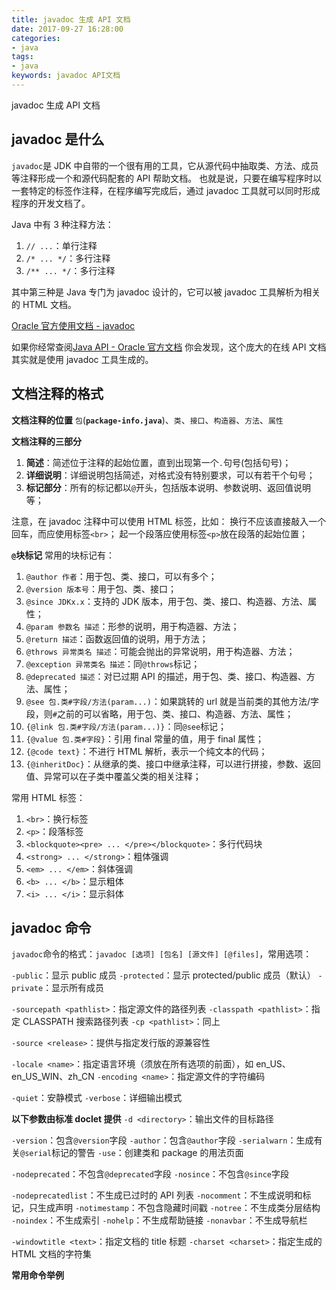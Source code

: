 ```yaml
---
title: javadoc 生成 API 文档
date: 2017-09-27 16:28:00
categories:
- java
tags:
- java
keywords: javadoc API文档
---
```


> 
javadoc 生成 API 文档

<!-- more -->

## javadoc 是什么
`javadoc`是 JDK 中自带的一个很有用的工具，它从源代码中抽取类、方法、成员等注释形成一个和源代码配套的 API 帮助文档。
也就是说，只要在编写程序时以一套特定的标签作注释，在程序编写完成后，通过 javadoc 工具就可以同时形成程序的开发文档了。

Java 中有 3 种注释方法：
1) `// ...`：单行注释
2) `/* ... */`：多行注释
3) `/** ... */`：多行注释

其中第三种是 Java 专门为 javadoc 设计的，它可以被 javadoc 工具解析为相关的 HTML 文档。

[Oracle 官方使用文档 - javadoc](http://docs.oracle.com/javase/8/docs/technotes/tools/windows/javadoc.html)

如果你经常查阅[Java API - Oracle 官方文档](https://docs.oracle.com/javase/8/docs/api/)
你会发现，这个庞大的在线 API 文档其实就是使用 javadoc 工具生成的。


## 文档注释的格式
**文档注释的位置**
`包`(**`package-info.java`**)、`类`、`接口`、`构造器`、`方法`、`属性`

**文档注释的三部分**
1) **简述**：简述位于注释的起始位置，直到出现第一个`.`句号(包括句号)；
2) **详细说明**：详细说明包括简述，对格式没有特别要求，可以有若干个句号；
3) **标记部分**：所有的标记都以`@`开头，包括版本说明、参数说明、返回值说明等；

注意，在 javadoc 注释中可以使用 HTML 标签，比如：
换行不应该直接敲入一个回车，而应使用标签`<br>`；
起一个段落应使用标签`<p>`放在段落的起始位置；

**`@`块标记**
常用的块标记有：
1) `@author 作者`：用于包、类、接口，可以有多个；
2) `@version 版本号`：用于包、类、接口；
3) `@since JDKx.x`：支持的 JDK 版本，用于包、类、接口、构造器、方法、属性；
4) `@param 参数名 描述`：形参的说明，用于构造器、方法；
5) `@return 描述`：函数返回值的说明，用于方法；
6) `@throws 异常类名 描述`：可能会抛出的异常说明，用于构造器、方法；
7) `@exception 异常类名 描述`：同`@throws`标记；
8) `@deprecated 描述`：对已过期 API 的描述，用于包、类、接口、构造器、方法、属性；
9) `@see 包.类#字段/方法(param...)`：如果跳转的 url 就是当前类的其他方法/字段，则`#`之前的可以省略，用于包、类、接口、构造器、方法、属性；
10) `{@link 包.类#字段/方法(param...)}`：同`@see`标记；
11) `{@value 包.类#字段}`：引用 final 常量的值，用于 final 属性；
12) `{@code text}`：不进行 HTML 解析，表示一个纯文本的代码；
13) `{@inheritDoc}`：从继承的类、接口中继承注释，可以进行拼接，参数、返回值、异常可以在子类中覆盖父类的相关注释；


常用 HTML 标签：
1) `<br>`：换行标签
2) `<p>`：段落标签
3) `<blockquote><pre> ... </pre></blockquote>`：多行代码块
4) `<strong> ... </strong>`：粗体强调
5) `<em> ... </em>`：斜体强调
6) `<b> ... </b>`：显示粗体
7) `<i> ... </i>`：显示斜体


## javadoc 命令
`javadoc`命令的格式：`javadoc [选项] [包名] [源文件] [@files]`，常用选项：

`-public`：显示 public 成员
`-protected`：显示 protected/public 成员（默认）
`-private`：显示所有成员

`-sourcepath <pathlist>`：指定源文件的路径列表
`-classpath <pathlist>`：指定 CLASSPATH 搜索路径列表
`-cp <pathlist>`：同上

`-source <release>`：提供与指定发行版的源兼容性

`-locale <name>`：指定语言环境（须放在所有选项的前面），如 en_US、en_US_WIN、zh_CN
`-encoding <name>`：指定源文件的字符编码

`-quiet`：安静模式
`-verbose`：详细输出模式

**以下参数由标准 doclet 提供**
`-d <directory>`：输出文件的目标路径

`-version`：包含`@version`字段
`-author`：包含`@author`字段
`-serialwarn`：生成有关`@serial`标记的警告
`-use`：创建类和 package 的用法页面

`-nodeprecated`：不包含`@deprecated`字段
`-nosince`：不包含`@since`字段

`-nodeprecatedlist`：不生成已过时的 API 列表
`-nocomment`：不生成说明和标记，只生成声明
`-notimestamp`：不包含隐藏时间戳
`-notree`：不生成类分层结构
`-noindex`：不生成索引
`-nohelp`：不生成帮助链接
`-nonavbar`：不生成导航栏

`-windowtitle <text>`：指定文档的 title 标题
`-charset <charset>`：指定生成的 HTML 文档的字符集

**常用命令举例**
<pre><code class="language-bash"><script type="text/plain">javadoc -locale zh_CN -d html/ -sourcepath /root/work/src/:/root/work/test/ com.zfl9.test1 com.zfl9.test2 /root/work/src/MyClass.java
# 语言环境为 zh_CN
# 生成的文档目录为 html/
# 源码搜索路径为 /root/work/src/:/root/work/test/
# 要生成 doc 的包为 com.zfl9.test1、com.zfl9.test2
# 另加一个单独的源文件 /root/work/src/MyClass.java

javadoc -locale zh_CN -d html/ -sourcepath /root/work/src/:/root/work/test/ @target.txt
# 使用 target.txt 文件中指定的包、源文件
# target.txt 文件的内容为：
com.zfl9.test1
com.zfl9.test2
/root/work/src/MyClass.java
</script></code></pre>
